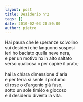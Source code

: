 ```yaml
---
layout: post
title: Desiderio n°2
tags: []
date: 2010-02-03 20:50:00
author: pietro
---
```

Hai paura che le speranze scivolino<br/>sui desideri che languono sospesi<br/>ieri ho baciato quella neve nera,<br/>e per un motivo ho in alto saltato<br/>verso qualcosa o per capire il prato;<br/><br/>hai la chiara dimensione d'aria<br/>e per terra si sente il profumo<br/>di rose o d'argento già fuso,<br/>sotto un sole timido e giocoso<br/>e il desiderio diventa la vita.
